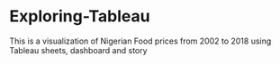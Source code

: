 # Exploring-Tableau
This is a visualization of Nigerian Food prices from 2002 to 2018 using Tableau sheets, dashboard and story
